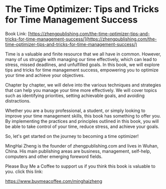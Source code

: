 # The Time Optimizer: Tips and Tricks for Time Management Success

Book Link: [https://zhengpublishing.com/the-time-optimizer-tips-and-tricks-for-time-management-success/](https://zhengpublishing.com/the-time-optimizer-tips-and-tricks-for-time-management-success/)

Time is a valuable and finite resource that we all have in common. However, many of us struggle with managing our time effectively, which can lead to stress, missed deadlines, and unfulfilled goals. In this book, we will explore tips and tricks for time management success, empowering you to optimize your time and achieve your objectives.

Chapter by chapter, we will delve into the various techniques and strategies that can help you manage your time more effectively. We will cover topics such as identifying priorities, setting achievable goals, and avoiding distractions.

Whether you are a busy professional, a student, or simply looking to improve your time management skills, this book has something to offer you. By implementing the practices and principles outlined in this book, you will be able to take control of your time, reduce stress, and achieve your goals.

So, let's get started on the journey to becoming a time optimizer!

MingHai Zheng is the founder of zhengpublishing.com and lives in Wuhan, China. His main publishing areas are business, management, self-help, computers and other emerging foreword fields.

Please Buy Me a Coffee to support us if you think this book is valuable to you. click this link:

https://www.buymeacoffee.com/minghaizheng
